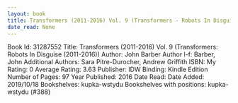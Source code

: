 ```yaml
---
layout: book
title: Transformers (2011-2016) Vol. 9 (Transformers - Robots In Disguise (2011-2016))
date_read: None
---
```


Book Id: 31287552
Title: Transformers (2011-2016) Vol. 9 (Transformers: Robots In Disguise (2011-2016))
Author: John Barber
Author l-f: Barber, John
Additional Authors: Sara Pitre-Durocher, Andrew Griffith
ISBN: 
My Rating: 0
Average Rating: 3.63
Publisher: IDW
Binding: Kindle Edition
Number of Pages: 97
Year Published: 2016
Date Read: 
Date Added: 2019/10/18
Bookshelves: kupka-wstydu
Bookshelves with positions: kupka-wstydu (#388)

